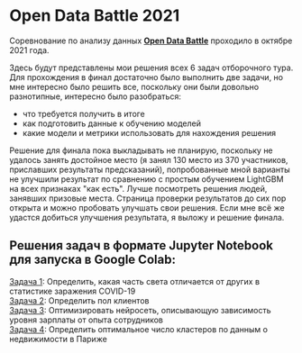 # Open Data Battle 2021
Соревнование по анализу данных [**Open Data Battle**][0] проходило в октябре 2021 года.

Здесь будут представлены мои решения всех 6 задач отборочного тура. Для прохождения в финал достаточно было выполнить две задачи, но мне интересно было решить все, поскольку они были довольно разнотипные, интересно было разобраться: 
- что требуется получить в итоге
- как подготовить данные к обучению моделей
- какие модели и метрики использовать для нахождения решения

Решение для финала пока выкладывать не планирую, поскольку не удалось занять достойное место (я занял 130 место из 370 участников, приславших результаты предсказаний), попробованные мной варианты не улучшили результат по сравнению с простым обучением LightGBM на всех признаках "как есть". Лучше посмотреть решения людей, занявших призовые места. Страница проверки результатов до сих пор открыта и можно пробовать улучшать свои решения. Если мне всё же удастся добиться улучшения результата, я выложу и решение финала.

## Решения задач в формате Jupyter Notebook для запуска в Google Colab:

 [Задача 1][1]: Определить, какая часть света отличается от других в статистике заражения COVID-19  
 [Задача 2][2]: Определить пол клиентов  
 [Задача 3][3]: Оптимизировать нейросеть, описывающую зависимость уровня зарплаты от опыта сотрудников  
 [Задача 4][4]: Определить оптимальное число кластеров по данным о недвижимости в Париже  

  [0]: https://open-data-battle.geecko.com/issues
  [1]: https://github.com/crazyelf1971/odb21/blob/main/odb_1_Covid_19.ipynb
  [2]: https://github.com/crazyelf1971/odb21/blob/main/odb_2_Gender.ipynb
  [3]: https://github.com/crazyelf1971/odb21/blob/main/odb_3_Predict.ipynb 
  [4]: https://github.com/crazyelf1971/odb21/blob/main/odb_4_Paris.ipynb
  

